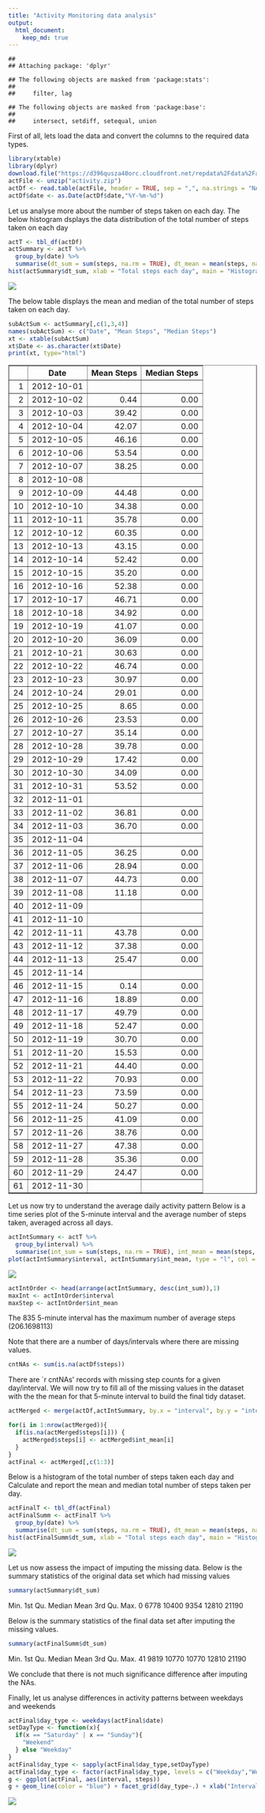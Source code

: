 ```yaml
---
title: "Activity Monitoring data analysis"
output:
  html_document: 
    keep_md: true
---
```



```
## 
## Attaching package: 'dplyr'
```

```
## The following objects are masked from 'package:stats':
## 
##     filter, lag
```

```
## The following objects are masked from 'package:base':
## 
##     intersect, setdiff, setequal, union
```

First of all, lets load the data and convert the columns to the required data types.


```r
library(xtable)
library(dplyr)
download.file("https://d396qusza40orc.cloudfront.net/repdata%2Fdata%2Factivity.zip","activity.zip")
actFile <- unzip("activity.zip")
actDf <- read.table(actFile, header = TRUE, sep = ",", na.strings = "NA", colClasses = c("numeric","character","numeric"))
actDf$date <- as.Date(actDf$date,"%Y-%m-%d")
```

Let us analyse more about the number of steps taken on each day.
The below histogram dsplays the data distribution of the total number of steps taken on each day


```r
actT <- tbl_df(actDf)
actSummary <- actT %>%
  group_by(date) %>%
  summarise(dt_sum = sum(steps, na.rm = TRUE), dt_mean = mean(steps, na.rm = TRUE), dt_median = median(steps, na.rm = TRUE))
hist(actSummary$dt_sum, xlab = "Total steps each day", main = "Histogram of the total number of steps taken each day")
```

![](PA1_template_files/figure-html/Q2-1.png)<!-- -->

The below table displays the mean and median of the total number of steps taken on each day.


```r
subActSum <- actSummary[,c(1,3,4)]
names(subActSum) <- c("Date", "Mean Steps", "Median Steps")
xt <- xtable(subActSum)
xt$Date <- as.character(xt$Date)
print(xt, type="html")
```

<!-- html table generated in R 3.3.3 by xtable 1.8-2 package -->
<!-- Wed Aug 29 16:13:30 2018 -->
<table border=1>
<tr> <th>  </th> <th> Date </th> <th> Mean Steps </th> <th> Median Steps </th>  </tr>
  <tr> <td align="right"> 1 </td> <td align="right"> 2012-10-01 </td> <td align="right">  </td> <td align="right">  </td> </tr>
  <tr> <td align="right"> 2 </td> <td align="right"> 2012-10-02 </td> <td align="right"> 0.44 </td> <td align="right"> 0.00 </td> </tr>
  <tr> <td align="right"> 3 </td> <td align="right"> 2012-10-03 </td> <td align="right"> 39.42 </td> <td align="right"> 0.00 </td> </tr>
  <tr> <td align="right"> 4 </td> <td align="right"> 2012-10-04 </td> <td align="right"> 42.07 </td> <td align="right"> 0.00 </td> </tr>
  <tr> <td align="right"> 5 </td> <td align="right"> 2012-10-05 </td> <td align="right"> 46.16 </td> <td align="right"> 0.00 </td> </tr>
  <tr> <td align="right"> 6 </td> <td align="right"> 2012-10-06 </td> <td align="right"> 53.54 </td> <td align="right"> 0.00 </td> </tr>
  <tr> <td align="right"> 7 </td> <td align="right"> 2012-10-07 </td> <td align="right"> 38.25 </td> <td align="right"> 0.00 </td> </tr>
  <tr> <td align="right"> 8 </td> <td align="right"> 2012-10-08 </td> <td align="right">  </td> <td align="right">  </td> </tr>
  <tr> <td align="right"> 9 </td> <td align="right"> 2012-10-09 </td> <td align="right"> 44.48 </td> <td align="right"> 0.00 </td> </tr>
  <tr> <td align="right"> 10 </td> <td align="right"> 2012-10-10 </td> <td align="right"> 34.38 </td> <td align="right"> 0.00 </td> </tr>
  <tr> <td align="right"> 11 </td> <td align="right"> 2012-10-11 </td> <td align="right"> 35.78 </td> <td align="right"> 0.00 </td> </tr>
  <tr> <td align="right"> 12 </td> <td align="right"> 2012-10-12 </td> <td align="right"> 60.35 </td> <td align="right"> 0.00 </td> </tr>
  <tr> <td align="right"> 13 </td> <td align="right"> 2012-10-13 </td> <td align="right"> 43.15 </td> <td align="right"> 0.00 </td> </tr>
  <tr> <td align="right"> 14 </td> <td align="right"> 2012-10-14 </td> <td align="right"> 52.42 </td> <td align="right"> 0.00 </td> </tr>
  <tr> <td align="right"> 15 </td> <td align="right"> 2012-10-15 </td> <td align="right"> 35.20 </td> <td align="right"> 0.00 </td> </tr>
  <tr> <td align="right"> 16 </td> <td align="right"> 2012-10-16 </td> <td align="right"> 52.38 </td> <td align="right"> 0.00 </td> </tr>
  <tr> <td align="right"> 17 </td> <td align="right"> 2012-10-17 </td> <td align="right"> 46.71 </td> <td align="right"> 0.00 </td> </tr>
  <tr> <td align="right"> 18 </td> <td align="right"> 2012-10-18 </td> <td align="right"> 34.92 </td> <td align="right"> 0.00 </td> </tr>
  <tr> <td align="right"> 19 </td> <td align="right"> 2012-10-19 </td> <td align="right"> 41.07 </td> <td align="right"> 0.00 </td> </tr>
  <tr> <td align="right"> 20 </td> <td align="right"> 2012-10-20 </td> <td align="right"> 36.09 </td> <td align="right"> 0.00 </td> </tr>
  <tr> <td align="right"> 21 </td> <td align="right"> 2012-10-21 </td> <td align="right"> 30.63 </td> <td align="right"> 0.00 </td> </tr>
  <tr> <td align="right"> 22 </td> <td align="right"> 2012-10-22 </td> <td align="right"> 46.74 </td> <td align="right"> 0.00 </td> </tr>
  <tr> <td align="right"> 23 </td> <td align="right"> 2012-10-23 </td> <td align="right"> 30.97 </td> <td align="right"> 0.00 </td> </tr>
  <tr> <td align="right"> 24 </td> <td align="right"> 2012-10-24 </td> <td align="right"> 29.01 </td> <td align="right"> 0.00 </td> </tr>
  <tr> <td align="right"> 25 </td> <td align="right"> 2012-10-25 </td> <td align="right"> 8.65 </td> <td align="right"> 0.00 </td> </tr>
  <tr> <td align="right"> 26 </td> <td align="right"> 2012-10-26 </td> <td align="right"> 23.53 </td> <td align="right"> 0.00 </td> </tr>
  <tr> <td align="right"> 27 </td> <td align="right"> 2012-10-27 </td> <td align="right"> 35.14 </td> <td align="right"> 0.00 </td> </tr>
  <tr> <td align="right"> 28 </td> <td align="right"> 2012-10-28 </td> <td align="right"> 39.78 </td> <td align="right"> 0.00 </td> </tr>
  <tr> <td align="right"> 29 </td> <td align="right"> 2012-10-29 </td> <td align="right"> 17.42 </td> <td align="right"> 0.00 </td> </tr>
  <tr> <td align="right"> 30 </td> <td align="right"> 2012-10-30 </td> <td align="right"> 34.09 </td> <td align="right"> 0.00 </td> </tr>
  <tr> <td align="right"> 31 </td> <td align="right"> 2012-10-31 </td> <td align="right"> 53.52 </td> <td align="right"> 0.00 </td> </tr>
  <tr> <td align="right"> 32 </td> <td align="right"> 2012-11-01 </td> <td align="right">  </td> <td align="right">  </td> </tr>
  <tr> <td align="right"> 33 </td> <td align="right"> 2012-11-02 </td> <td align="right"> 36.81 </td> <td align="right"> 0.00 </td> </tr>
  <tr> <td align="right"> 34 </td> <td align="right"> 2012-11-03 </td> <td align="right"> 36.70 </td> <td align="right"> 0.00 </td> </tr>
  <tr> <td align="right"> 35 </td> <td align="right"> 2012-11-04 </td> <td align="right">  </td> <td align="right">  </td> </tr>
  <tr> <td align="right"> 36 </td> <td align="right"> 2012-11-05 </td> <td align="right"> 36.25 </td> <td align="right"> 0.00 </td> </tr>
  <tr> <td align="right"> 37 </td> <td align="right"> 2012-11-06 </td> <td align="right"> 28.94 </td> <td align="right"> 0.00 </td> </tr>
  <tr> <td align="right"> 38 </td> <td align="right"> 2012-11-07 </td> <td align="right"> 44.73 </td> <td align="right"> 0.00 </td> </tr>
  <tr> <td align="right"> 39 </td> <td align="right"> 2012-11-08 </td> <td align="right"> 11.18 </td> <td align="right"> 0.00 </td> </tr>
  <tr> <td align="right"> 40 </td> <td align="right"> 2012-11-09 </td> <td align="right">  </td> <td align="right">  </td> </tr>
  <tr> <td align="right"> 41 </td> <td align="right"> 2012-11-10 </td> <td align="right">  </td> <td align="right">  </td> </tr>
  <tr> <td align="right"> 42 </td> <td align="right"> 2012-11-11 </td> <td align="right"> 43.78 </td> <td align="right"> 0.00 </td> </tr>
  <tr> <td align="right"> 43 </td> <td align="right"> 2012-11-12 </td> <td align="right"> 37.38 </td> <td align="right"> 0.00 </td> </tr>
  <tr> <td align="right"> 44 </td> <td align="right"> 2012-11-13 </td> <td align="right"> 25.47 </td> <td align="right"> 0.00 </td> </tr>
  <tr> <td align="right"> 45 </td> <td align="right"> 2012-11-14 </td> <td align="right">  </td> <td align="right">  </td> </tr>
  <tr> <td align="right"> 46 </td> <td align="right"> 2012-11-15 </td> <td align="right"> 0.14 </td> <td align="right"> 0.00 </td> </tr>
  <tr> <td align="right"> 47 </td> <td align="right"> 2012-11-16 </td> <td align="right"> 18.89 </td> <td align="right"> 0.00 </td> </tr>
  <tr> <td align="right"> 48 </td> <td align="right"> 2012-11-17 </td> <td align="right"> 49.79 </td> <td align="right"> 0.00 </td> </tr>
  <tr> <td align="right"> 49 </td> <td align="right"> 2012-11-18 </td> <td align="right"> 52.47 </td> <td align="right"> 0.00 </td> </tr>
  <tr> <td align="right"> 50 </td> <td align="right"> 2012-11-19 </td> <td align="right"> 30.70 </td> <td align="right"> 0.00 </td> </tr>
  <tr> <td align="right"> 51 </td> <td align="right"> 2012-11-20 </td> <td align="right"> 15.53 </td> <td align="right"> 0.00 </td> </tr>
  <tr> <td align="right"> 52 </td> <td align="right"> 2012-11-21 </td> <td align="right"> 44.40 </td> <td align="right"> 0.00 </td> </tr>
  <tr> <td align="right"> 53 </td> <td align="right"> 2012-11-22 </td> <td align="right"> 70.93 </td> <td align="right"> 0.00 </td> </tr>
  <tr> <td align="right"> 54 </td> <td align="right"> 2012-11-23 </td> <td align="right"> 73.59 </td> <td align="right"> 0.00 </td> </tr>
  <tr> <td align="right"> 55 </td> <td align="right"> 2012-11-24 </td> <td align="right"> 50.27 </td> <td align="right"> 0.00 </td> </tr>
  <tr> <td align="right"> 56 </td> <td align="right"> 2012-11-25 </td> <td align="right"> 41.09 </td> <td align="right"> 0.00 </td> </tr>
  <tr> <td align="right"> 57 </td> <td align="right"> 2012-11-26 </td> <td align="right"> 38.76 </td> <td align="right"> 0.00 </td> </tr>
  <tr> <td align="right"> 58 </td> <td align="right"> 2012-11-27 </td> <td align="right"> 47.38 </td> <td align="right"> 0.00 </td> </tr>
  <tr> <td align="right"> 59 </td> <td align="right"> 2012-11-28 </td> <td align="right"> 35.36 </td> <td align="right"> 0.00 </td> </tr>
  <tr> <td align="right"> 60 </td> <td align="right"> 2012-11-29 </td> <td align="right"> 24.47 </td> <td align="right"> 0.00 </td> </tr>
  <tr> <td align="right"> 61 </td> <td align="right"> 2012-11-30 </td> <td align="right">  </td> <td align="right">  </td> </tr>
   </table>

Let us now try to understand the average daily activity pattern
Below is a time series plot of the 5-minute interval and the average number of steps taken, averaged across all days.

```r
actIntSummary <- actT %>%
  group_by(interval) %>%
  summarise(int_sum = sum(steps, na.rm = TRUE), int_mean = mean(steps, na.rm = TRUE), int_median = median(steps, na.rm = TRUE))
plot(actIntSummary$interval, actIntSummary$int_mean, type = "l", col = "red", xlab = "Time Interval", ylab = "Average number of steps")
```

![](PA1_template_files/figure-html/Q4.Q5-1.png)<!-- -->

```r
actIntOrder <- head(arrange(actIntSummary, desc(int_sum)),1)
maxInt <- actIntOrder$interval
maxStep <- actIntOrder$int_mean
```
The 835 5-minute interval has the maximum number of average steps (206.1698113)

Note that there are a number of days/intervals where there are missing values. 

```r
cntNAs <- sum(is.na(actDf$steps))
```
There are `r cntNAs' records with missing step counts for a given day/interval. We will now try to fill all of the missing values in the dataset with the the mean for that 5-minute interval to build the final tidy dataset.


```r
actMerged <- merge(actDf,actIntSummary, by.x = "interval", by.y = "interval")

for(i in 1:nrow(actMerged)){
  if(is.na(actMerged$steps[i])) {
    actMerged$steps[i] <- actMerged$int_mean[i]
  }
}
actFinal <- actMerged[,c(1:3)]
```

Below is a histogram of the total number of steps taken each day and Calculate and report the mean and median total number of steps taken per day. 


```r
actFinalT <- tbl_df(actFinal)
actFinalSumm <- actFinalT %>%
  group_by(date) %>%
  summarise(dt_sum = sum(steps, na.rm = TRUE), dt_mean = mean(steps, na.rm = TRUE), dt_median = median(steps, na.rm = TRUE))
hist(actFinalSumm$dt_sum, xlab = "Total steps each day", main = "Histogram of the total number of steps taken each day")
```

![](PA1_template_files/figure-html/unnamed-chunk-2-1.png)<!-- -->

Let us now assess the impact of imputing the missing data.
Below is the summary statistics of the original data set which had missing values

```r
summary(actSummary$dt_sum)
```

   Min. 1st Qu.  Median    Mean 3rd Qu.    Max. 
      0    6778   10400    9354   12810   21190 

Below is the summary statistics of the final data set after imputing the missing values.

```r
summary(actFinalSumm$dt_sum)
```

   Min. 1st Qu.  Median    Mean 3rd Qu.    Max. 
     41    9819   10770   10770   12810   21190 

We conclude that there is not much significance difference after imputing the NAs.

Finally, let us analyse differences in activity patterns between weekdays and weekends


```r
actFinal$day_type <- weekdays(actFinal$date)
setDayType <- function(x){
  if(x == "Saturday" | x == "Sunday"){
    "Weekend"
  } else "Weekday"
}
actFinal$day_type <- sapply(actFinal$day_type,setDayType)
actFinal$day_type <- factor(actFinal$day_type, levels = c("Weekday","Weekend"))
g <- ggplot(actFinal, aes(interval, steps))
g + geom_line(color = "blue") + facet_grid(day_type~.) + xlab("Interval") + ylab("Number of steps")
```

![](PA1_template_files/figure-html/unnamed-chunk-5-1.png)<!-- -->
